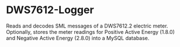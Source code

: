 # DWS7612-Logger
Reads and decodes SML messages of a DWS7612.2 electric meter.<br>
Optionally, stores the meter readings for Positive Active Energy (1.8.0)<br>
and Negative Active Energy (2.8.0) into a MySQL database.<br>
